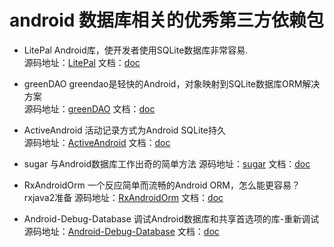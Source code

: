 # android 数据库相关的优秀第三方依赖包

* LitePal Android库，使开发者使用SQLite数据库非常容易.  
源码地址：[LitePal](https://github.com/LitePalFramework/LitePal) 文档：[doc](https://github.com/LitePalFramework/LitePal/blob/master/README.md)

* greenDAO greendao是轻快的Android，对象映射到SQLite数据库ORM解决方案  
源码地址：[greenDAO](https://github.com/greenrobot/greenDAO) 文档：[doc](http://greenrobot.org/greendao/documentation/)

* ActiveAndroid 活动记录方式为Android SQLite持久  
源码地址：[ActiveAndroid](https://github.com/pardom/ActiveAndroid) 文档：[doc](http://www.activeandroid.com/)

* sugar 与Android数据库工作出奇的简单方法
源码地址：[sugar](https://github.com/satyan/sugar) 文档：[doc](http://satyan.github.io/sugar/)

* RxAndroidOrm 一个反应简单而流畅的Android ORM，怎么能更容易？rxjava2准备
源码地址：[RxAndroidOrm](https://github.com/florent37/RxAndroidOrm) 文档：[doc](https://github.com/florent37/RxAndroidOrm)

* Android-Debug-Database 调试Android数据库和共享首选项的库-重新调试
源码地址：[Android-Debug-Database](https://github.com/amitshekhariitbhu/Android-Debug-Database) 文档：[doc](https://github.com/amitshekhariitbhu/Android-Debug-Database)
